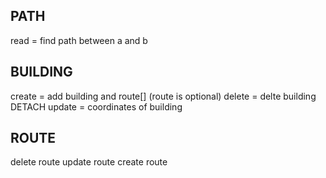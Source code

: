 
## PATH
read = find path between a and b

## BUILDING
create = add building and route[] (route is optional)
delete = delte building DETACH
update = coordinates of building

## ROUTE
delete route
update route
create route

